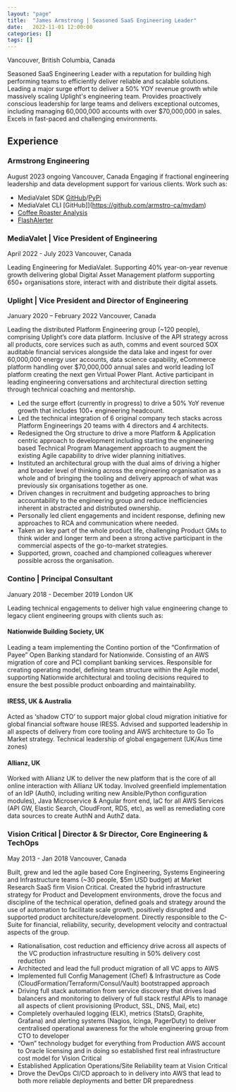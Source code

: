 ```yaml
---
layout: "page"
title:  "James Armstrong | Seasoned SaaS Engineering Leader"
date:   2022-11-01 12:00:00
categories: []
tags: []
---
```


Vancouver, British Columbia, Canada

Seasoned SaaS Engineering Leader with a reputation for building high performing teams to efficiently deliver reliable and scalable solutions. Leading a major surge effort to deliver a 50% YOY revenue growth while massively scaling Uplight's engineering team. Provides proactively conscious leadership for large teams and delivers exceptional outcomes, including managing 60,000,000 accounts with over $70,000,000 in sales. Excels in fast-paced and challenging environments.

## Experience
### Armstrong Engineering
August 2023 ongoing
Vancouver, Canada
Engaging if fractional engineering leadership and data development support for various clients. Work such as:
- MediaValet SDK [GitHub](https://github.com/armstro-ca/mvsdk)/[PyPi](https://pypi.org/project/mvsdk/)
- MediaValet CLI [GitHub]](https://github.com/armstro-ca/mvdam)
- [Coffee Roaster Analysis](/roasters.html)
- [FlashAlerter](https://github.com/nomadicj/flashalerter)

### MediaValet | Vice President of Engineering
April 2022 - July 2023
Vancouver, Canada

Leading Engineering for MediaValet. Supporting 40% year-on-year revenue growth delivering global Digital Asset Management platform supporting 650+ organisations store, interact with and distribute their digital assets.

### Uplight | Vice President and Director of Engineering
January 2020 – February 2022
Vancouver, Canada

Leading the distributed Platform Engineering group (~120 people), comprising Uplight’s core data platform. Inclusive of the API strategy across all products, core services such as auth, comms and event sourced SOX auditable financial services alongside the data lake and ingest for over 60,000,000 energy user accounts, data science capability, eCommerce platform handling over $70,000,000 annual sales and world leading IoT platform creating the next gen Virtual Power Plant. Active participant in leading engineering conversations and architectural direction setting through technical coaching and mentorship.

* Led the surge effort (currently in progress) to drive a 50% YoY revenue growth that includes 100+ engineering headcount.
* Led the technical integration of 6 original company tech stacks across Platform Engineerings 20 teams with 4 directors and 4 architects.
* Redesigned the Org structure to drive a more Platform & Application centric approach to development including starting the engineering based Technical Program Management approach to augment the existing Agile capability to drive wider planning initiatives.
* Instituted an architectural group with the dual aims of driving a higher and broader level of thinking across the engineering organisation as a whole and of bringing the tooling and delivery approach of what was previously six organisations together as one.
* Driven changes in recruitment and budgeting approaches to bring accountability to the engineering group and reduce inefficiencies inherent in abstracted and distributed ownership.
* Personally led client engagements and incident response, defining new approaches to RCA and communication where needed.
* Taken an key part of the whole product life, challenging Product GMs to think wider and longer term and been a strong active participant in the commercial aspects of the go-to-market strategies.
* Supported, grown, coached and championed colleagues wherever possible across the organisation.

### Contino | Principal Consultant
January 2018 - December 2019
London UK

Leading technical engagements to deliver high value engineering change to legacy client engineering groups with clients such as:
#### Nationwide Building Society, UK
Leading a team implementing the Contino portion of the “Confirmation of Payee” Open Banking standard for Nationwide. Consisting of an AWS migration of core and PCI compliant banking services. Responsible for creating operating model, defining team structure within the Agile model, supporting Nationwide architectural and tooling decisions required to ensure the best possible product onboarding and maintainability.
#### IRESS, UK & Australia
Acted as ‘shadow CTO’ to support major global cloud migration initiative for global financial software house IRESS. Advised and supported leadership in all aspects of delivery from core tooling and AWS architecture to Go To Market strategy. Technical leadership of global engagement (UK/Aus time zones)
#### Allianz, UK
Worked with Allianz UK to deliver the new platform that is the core of all online interaction with Allianz UK today. Involved greenfield implementation of an IdP (Auth0, including writing new Ansible/Python configuration modules), Java Microservice & Angular front end, IaC for all AWS Services (API GW, Elastic Search, CloudFront, RDS, etc), as well as remediating core data sources to create AuthN and AuthZ data.

### Vision Critical | Director & Sr Director, Core Engineering & TechOps
May 2013 - Jan 2018
Vancouver, Canada

Built, grew and led the agile based Core Engineering, Systems Engineering and Infrastructure teams (~30 people, $5m USD budget) at Market Research SaaS firm Vision Critical. Created the hybrid infrastructure strategy for Product and Development environments, drove the focus and discipline of the technical operation, defined goals and strategy around the use of automation to facilitate scale growth, positively disrupted and supported product architecture/development. Directly responsible to the C-Suite for financial, reliability, security, development velocity and contractual aspects of the group.

* Rationalisation, cost reduction and efficiency drive across all aspects of the VC production infrastructure resulting in 50% delivery cost reduction
* Architected and lead the full product migration of all VC apps to AWS
* Implemented full Config Management (Chef) & Infrastructure as Code (CloudFormation/Terraform/Consul/Vault) bootstrapped approach
* Driving full stack automation from service discovery that drives load balancers and monitoring to delivery of full stack restful APIs to manage all aspects of client provisioning (Product, SSL, DNS, Mail, etc)
* Completely overhauled logging (ELK), metrics (StatsD, Graphite, Grafana) and alerting systems (Nagios, Icinga, PagerDuty) to deliver centralised operational awareness for the whole engineering group from CTO to developer
* “Own” technology budget for everything from Production AWS account to Oracle licensing and in doing so established first real infrastructure cost model for Vision Critical
* Established Application Operations/Site Reliability team at Vision Critical
* Drove the DevOps CI/CD approach to in delivery into AWS that lead to both more reliable deployments and better DR preparedness